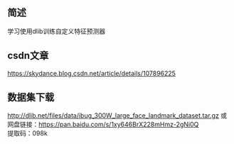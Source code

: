 ## 简述
学习使用dlib训练自定义特征预测器

## csdn文章
https://skydance.blog.csdn.net/article/details/107896225

## 数据集下载
http://dlib.net/files/data/ibug_300W_large_face_landmark_dataset.tar.gz
或
网盘链接：https://pan.baidu.com/s/1xy646BrX228mHmz-2gNi0Q  
提取码：098k 
